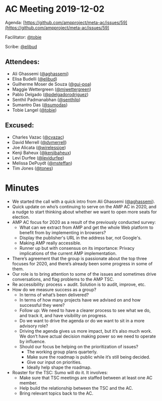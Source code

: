 # **AC Meeting 2019-12-02**

Agenda: [https://github.com/ampproject/meta-ac/issues/59](https://github.com/ampproject/meta-ac/issues/59)

Facilitator: [@tobie][tobie]

Scribe: [@elibud][elibud]

## **Attendees:**

*   Ali Ghassemi ([@aghassemi][aghassemi])
*   Elisa Budelli ([@elibud][elibud])
*   Guilherme Moser de Souza ([@gui-poa][elibud])
*   Maggie Wettergreen ([@mjwettergreen][mjwettergreen])
*   Pablo Delgado ([@pdelgadorodriguez][pdelgadorodriguez])
*   Senthil Padmanabhan ([@senthilp][senthilp])
*   Sumantro Das ([@sumodas][sumodas])
*   Tobie Langel ([@tobie][tobie])

## **Excused:**

*   Charles Vazac ([@cvazac][cvazac])
*   David Merrell ([@dymerrell][dymerrell])
*   Joe Alicata ([@wirelessjoe][wirelessjoe])
*   Kenji Baheux ([@kenjibaheux][kenjibaheux])
*   Levi Durfee ([@levidurfee][levidurfee])
*   Melissa DePuydt ([@msteffan][msteffan])
*   Tim Jones ([@tones][tones])

# **Minutes**

*   We started the call with a quick intro from Ali Ghassemi ([@aghassemi][aghassemi]). 
*   Quick update on who’s continuing to serve on the AMP AC in 2020, and a nudge to start thinking about whether we want to open more seats for election.
*   AMP AC focus for 2020 as a result of the previously conducted survey:
    *   What can we extract from AMP and get the whole Web platform to benefit from by implementing in browsers?
    *   Display the publisher's URL in the address bar, not Google's.
    *   Making AMP really accessible.
    *   Runner up but with consensus on its importance: Privacy implications of the current AMP implementation.
*   There’s agreement that the group is passionate about the top three focuses for 2020, and there’s already been some progress in some of them.
*   Our role is to bring attention to some of the issues and sometimes drive conversations, and flag problems to the AMP TSC.
*   Re accessibility: process + audit. Solution is to audit, improve, etc.
*   How do we measure success as a group? 
    *   In terms of what’s been delivered?
    *   In terms of how many projects have we advised on and how successful they were?
    *   Follow up: We need to have a clearer process to see what we do, and track it, and have visibility on progress.
    *   Do we want to drive the agenda or do we want to sit in a more advisory role?
    *   Driving the agenda gives us more impact, but it’s also much work. We don’t have actual decision making power so we need to operate by influence.
    *   Should our focus be helping on the prioritization of issues?
        *   The working group plans quarterly.
        *   Make sure the roadmap is public while it’s still being decided.
        *   Give our input on priorities.
        *   Ideally help shape the roadmap.
*   Roaster for the TSC: Sumo will do it. It involves:
    *   Make sure that TSC meetings are staffed between at least one AC member.
    *   Help build the relationship between the TSC and the AC.
    *   Bring relevant topics back to the AC.

[tobie]: https://github.com/tobie
[wirelessjoe]: https://github.com/wirelessjoe
[cvazac]: https://github.com/cvazac
[gui-poa]: https://github.com/gui-poa
[levidurfee]: https://github.com/levidurfee
[sumodas]: https://github.com/sumodas
[senthilp]: https://github.com/senthilp
[tones]: https://github.com/tones
[kenjibaheux]: https://github.com/kenjibaheux
[elibud]: https://github.com/elibud
[pdelgadorodriguez]: https://github.com/pdelgadorodriguez
[dymerrell]: https://github.com/dymerrell
[mjwettergreen]: https://github.com/mjwettergreen
[msteffan]: https://github.com/msteffan
[aghassemi]: https://github.com/aghassemi
